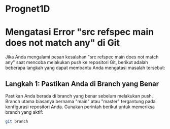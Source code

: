 # Prognet1D
# Mengatasi Error "src refspec main does not match any" di Git

Jika Anda mengalami pesan kesalahan "src refspec main does not match any" saat mencoba melakukan push ke repositori Git, berikut adalah beberapa langkah yang dapat membantu Anda mengatasi masalah tersebut:

## Langkah 1: Pastikan Anda di Branch yang Benar

Pastikan Anda berada di branch yang benar sebelum melakukan push. Branch utama biasanya bernama "main" atau "master" tergantung pada konfigurasi repositori Anda. Gunakan perintah berikut untuk memeriksa branch yang aktif:

```bash
git branch
